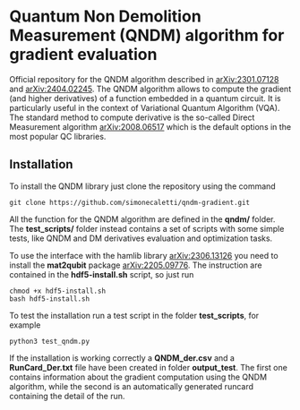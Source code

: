 # Quantum Non Demolition Measurement (QNDM) algorithm for gradient evaluation

Official repository for the QNDM algorithm described in [arXiv:2301.07128](https://arxiv.org/abs/2301.07128) and [arXiv:2404.02245](https://arxiv.org/abs/2404.02245).
The QNDM algorithm allows to compute the gradient (and higher derivatives) of a function embedded in a quantum circuit. It is particularly useful in the context of Variational Quantum Algorithm (VQA).
The standard method to compute derivative is the so-called Direct Measurement algorithm [arXiv:2008.06517](https://arxiv.org/abs/2008.06517) which is the default options in the most popular QC libraries.

## Installation

To install the QNDM library just clone the repository using the command
```
git clone https://github.com/simonecaletti/qndm-gradient.git 
```
All the function for the QNDM algorithm are defined in the **qndm/** folder. The **test_scripts/** folder instead contains a set of scripts with some simple tests, like QNDM and DM derivatives evaluation and optimization tasks.

To use the interface with the hamlib library [arXiv:2306.13126](https://arxiv.org/abs/2306.13126) you need to install the **mat2qubit** package [arXiv:2205.09776](https://arxiv.org/abs/2205.09776). The instruction are contained in the **hdf5-install.sh** script, so just run 
```
chmod +x hdf5-install.sh     
bash hdf5-install.sh
```

To test the installation run a test script in the folder **test_scripts**, for example 
```
python3 test_qndm.py 
```
If the installation is working correctly a **QNDM_der.csv** and a **RunCard_Der.txt** file have been created in folder **output_test**. The first one contains information about the gradient computation using the QNDM algorithm, while the second is an automatically generated runcard containing the detail of the run.

